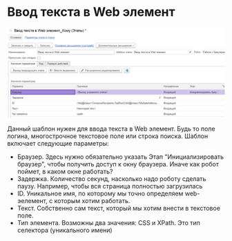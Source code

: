 # Ввод текста в Web элемент

![](<../../../../.gitbook/assets/Ввод текста в Web элемент.png>)

Данный шаблон нужен для ввода текста в Web элемент. Будь то поле логина, многострочное текстовое поле или строка поиска. Шаблон включает следующие параметры:

* Браузер. Здесь нужно обязательно указать Этап "Инициализировать браузер", чтобы получить доступ к окну браузера. Иначе как робот поймет, в каком окне работать?
* Задержка. Количество секунд, насколько надо роботу сделать паузу. Например, чтобы вся страница полностью загрузилась
* ID.  Уникальное имя, по которому мы точно определяем web-эелемент, с которым хотим работать.
* Текст. Собственно сам текст, который мы хотим внести в текстовое поле.
* Тип элемента. Возможны два значения: CSS и XPath. Это тип селектора (уникального имени)
